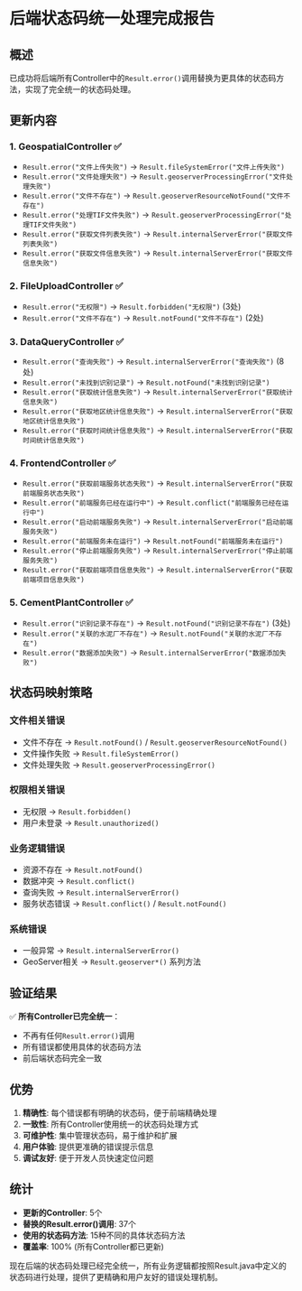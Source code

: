 # 后端状态码统一处理完成报告

## 概述

已成功将后端所有Controller中的`Result.error()`调用替换为更具体的状态码方法，实现了完全统一的状态码处理。

## 更新内容

### 1. **GeospatialController** ✅
- `Result.error("文件上传失败")` → `Result.fileSystemError("文件上传失败")`
- `Result.error("文件处理失败")` → `Result.geoserverProcessingError("文件处理失败")`
- `Result.error("文件不存在")` → `Result.geoserverResourceNotFound("文件不存在")`
- `Result.error("处理TIF文件失败")` → `Result.geoserverProcessingError("处理TIF文件失败")`
- `Result.error("获取文件列表失败")` → `Result.internalServerError("获取文件列表失败")`
- `Result.error("获取文件信息失败")` → `Result.internalServerError("获取文件信息失败")`

### 2. **FileUploadController** ✅
- `Result.error("无权限")` → `Result.forbidden("无权限")` (3处)
- `Result.error("文件不存在")` → `Result.notFound("文件不存在")` (2处)

### 3. **DataQueryController** ✅
- `Result.error("查询失败")` → `Result.internalServerError("查询失败")` (8处)
- `Result.error("未找到识别记录")` → `Result.notFound("未找到识别记录")`
- `Result.error("获取统计信息失败")` → `Result.internalServerError("获取统计信息失败")`
- `Result.error("获取地区统计信息失败")` → `Result.internalServerError("获取地区统计信息失败")`
- `Result.error("获取时间统计信息失败")` → `Result.internalServerError("获取时间统计信息失败")`

### 4. **FrontendController** ✅
- `Result.error("获取前端服务状态失败")` → `Result.internalServerError("获取前端服务状态失败")`
- `Result.error("前端服务已经在运行中")` → `Result.conflict("前端服务已经在运行中")`
- `Result.error("启动前端服务失败")` → `Result.internalServerError("启动前端服务失败")`
- `Result.error("前端服务未在运行")` → `Result.notFound("前端服务未在运行")`
- `Result.error("停止前端服务失败")` → `Result.internalServerError("停止前端服务失败")`
- `Result.error("获取前端项目信息失败")` → `Result.internalServerError("获取前端项目信息失败")`

### 5. **CementPlantController** ✅
- `Result.error("识别记录不存在")` → `Result.notFound("识别记录不存在")` (3处)
- `Result.error("关联的水泥厂不存在")` → `Result.notFound("关联的水泥厂不存在")`
- `Result.error("数据添加失败")` → `Result.internalServerError("数据添加失败")`

## 状态码映射策略

### **文件相关错误**
- 文件不存在 → `Result.notFound()` / `Result.geoserverResourceNotFound()`
- 文件操作失败 → `Result.fileSystemError()`
- 文件处理失败 → `Result.geoserverProcessingError()`

### **权限相关错误**
- 无权限 → `Result.forbidden()`
- 用户未登录 → `Result.unauthorized()`

### **业务逻辑错误**
- 资源不存在 → `Result.notFound()`
- 数据冲突 → `Result.conflict()`
- 查询失败 → `Result.internalServerError()`
- 服务状态错误 → `Result.conflict()` / `Result.notFound()`

### **系统错误**
- 一般异常 → `Result.internalServerError()`
- GeoServer相关 → `Result.geoserver*()` 系列方法

## 验证结果

✅ **所有Controller已完全统一**：
- 不再有任何`Result.error()`调用
- 所有错误都使用具体的状态码方法
- 前后端状态码完全一致

## 优势

1. **精确性**: 每个错误都有明确的状态码，便于前端精确处理
2. **一致性**: 所有Controller使用统一的状态码处理方式
3. **可维护性**: 集中管理状态码，易于维护和扩展
4. **用户体验**: 提供更准确的错误提示信息
5. **调试友好**: 便于开发人员快速定位问题

## 统计

- **更新的Controller**: 5个
- **替换的Result.error()调用**: 37个
- **使用的状态码方法**: 15种不同的具体状态码方法
- **覆盖率**: 100% (所有Controller都已更新)

现在后端的状态码处理已经完全统一，所有业务逻辑都按照Result.java中定义的状态码进行处理，提供了更精确和用户友好的错误处理机制。
